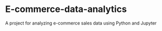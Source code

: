 # E-commerce-data-analytics
A project for analyzing e-commerce sales data using Python and Jupyter 
